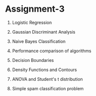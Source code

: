 Assignment-3
==================

1. Logistic Regression

2. Gaussian Discriminant Analysis

3. Naive Bayes Classification

4. Performance comparison of algorithms 

5. Decision Boundaries

6. Density Functions and Contours

7. ANOVA and Student's t distribution

8. Simple spam classification problem
